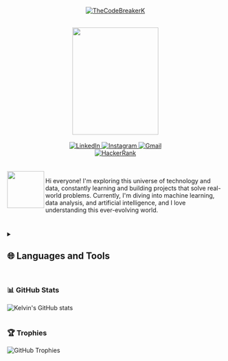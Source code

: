 <!--Title-->
<p id="title" align="center">
  <a href="https://github.com/">
    <img src="https://github.com/user-attachments/assets/3f1d92be-e474-4308-a817-810906a76739" alt="TheCodeBreakerK"/>
  </a>
</p>
<br>
<!-- header -->
<div id="header" align="center">
  <!-- Gif of Dark Souls Bonfire -->
  <img src="https://media.tenor.com/drxH1lO9cfEAAAAi/dark-souls-bonfire.gif" width="200" height="250"/>
  <br><br>
  <!-- Social icons section -->
  <div id="social-media">
    <a href="https://www.linkedin.com/in/kelvin-moreira-5a281a282/">
      <img src="https://img.shields.io/badge/LinkedIn-0077B5?style=for-the-badge&logo=linkedin&logoColor=white" alt="LinkedIn">
    </a>
    <a href="https://instagram.com/your-link">
      <img src="https://img.shields.io/badge/Instagram-E4405F?style=for-the-badge&logo=instagram&logoColor=white" alt="Instagram">
    </a>
    <a href="mailto:kelvin20mso@gmail.com">
      <img src="https://img.shields.io/badge/Gmail-D14836?style=for-the-badge&logo=gmail&logoColor=white" alt="Gmail">
    </a>
    <br>
    <a href="">
      <img src="https://img.shields.io/badge/-Hackerrank-2EC866?style=for-the-badge&logo=HackerRank&logoColor=white" alt="HackerRank">
    </a>
  </div>
</div>
<br><br>
<!-- Gif of Solaire of Astora -->
<img src="https://i.imgur.com/AflEm7k.gif" width="86" height="86" align="left">
<!-- Text -->
<p>
  Hi everyone! I'm exploring this universe of technology and data, constantly learning and building projects that solve real-world problems. Currently, I'm diving into machine learning, data analysis, and artificial intelligence, and I love understanding this ever-evolving world.
</p>

#

<details>
  <summary><h2>🌐 Languages and Tools</h2></summary>

  ### 🖥️ Programming Languages
  <table>
    <tr>
      <td align="center"><img alt="C" width="40px" src="https://cdn.jsdelivr.net/gh/devicons/devicon/icons/c/c-original.svg"/></td>
      <td align="center"><img alt="Python" width="40px" src="https://cdn.jsdelivr.net/gh/devicons/devicon/icons/python/python-original.svg"/></td>
      <td align="center"><img alt="R" width="40px" src="https://cdn.jsdelivr.net/gh/devicons/devicon/icons/r/r-original.svg"/></td>
    </tr>
    <tr>
      <td align="center"><b>C</b></td>
      <td align="center"><b>Python</b></td>
      <td align="center"><b>R</b></td>
    </tr>
  </table>

  ### 📚 Frameworks and Libraries
  <table>
    <tr>
      <td align="center"><img alt="Pandas" width="40px" src="https://cdn.jsdelivr.net/gh/devicons/devicon/icons/pandas/pandas-original.svg"/></td>
      <td align="center"><img alt="Numpy" width="40px" src="https://cdn.jsdelivr.net/gh/devicons/devicon/icons/numpy/numpy-original.svg"/></td>
      <td align="center"><img alt="Plotly" width="40px" src="https://cdn.jsdelivr.net/gh/devicons/devicon/icons/plotly/plotly-original.svg"/></td>
      <td align="center"><img alt="Matplotlib" width="40px" src="https://cdn.jsdelivr.net/gh/devicons/devicon/icons/matplotlib/matplotlib-original.svg"/></td>
    </tr>
    <tr>
      <td align="center"><b>Pandas</b></td>
      <td align="center"><b>Numpy</b></td>
      <td align="center"><b>Plotly</b></td>
      <td align="center"><b>Matplotlib</b></td>
    </tr>
    <tr>
      <td align="center"><img alt="Tensorflow" width="40px" src="https://cdn.jsdelivr.net/gh/devicons/devicon/icons/tensorflow/tensorflow-original.svg"/></td>
      <td align="center"><img alt="Pytorch" width="40px" src="https://cdn.jsdelivr.net/gh/devicons/devicon/icons/pytorch/pytorch-original.svg"/></td>
      <td align="center"><img alt="Scikit-learn" width="40px" src="https://cdn.jsdelivr.net/gh/devicons/devicon/icons/scikitlearn/scikitlearn-original.svg"/></td>
      <td align="center"><img alt="Keras" width="40px" src="https://cdn.jsdelivr.net/gh/devicons/devicon/icons/keras/keras-original.svg"/></td>
    </tr>
    <tr>
      <td align="center"><b>Tensorflow</b></td>
      <td align="center"><b>Pytorch</b></td>
      <td align="center"><b>Scikit-learn</b></td>
      <td align="center"><b>Keras</b></td>
    </tr>
  </table>

  ### 🛠️ Software and Tools
  <table>
    <tr>
      <td align="center"><img alt="Jupyter" width="40px" src="https://cdn.jsdelivr.net/gh/devicons/devicon/icons/jupyter/jupyter-original.svg"/></td>
      <td align="center"><img alt="Anaconda" width="40px" src="https://cdn.jsdelivr.net/gh/devicons/devicon/icons/anaconda/anaconda-original.svg"/></td>
      <td align="center"><img alt="Git" width="40px" src="https://cdn.jsdelivr.net/gh/devicons/devicon/icons/git/git-original.svg"/></td>
      <td align="center"><img alt="Github" width="40px" src="https://cdn.jsdelivr.net/gh/devicons/devicon/icons/github/github-original.svg"/></td>
    </tr>
    <tr>
      <td align="center"><b>Jupyter</b></td>
      <td align="center"><b>Anaconda</b></td>
      <td align="center"><b>Git</b></td>
      <td align="center"><b>GitHub</b></td>
    </tr>
  </table>
</details>

#

### 📊 GitHub Stats

![Kelvin's GitHub stats](https://github-readme-stats.vercel.app/api?username=TheCodeBreakerK&show_icons=true&theme=dark)

#

### 🏆 Trophies

![GitHub Trophies](https://github-profile-trophy.vercel.app/?username=TheCodeBreaker&theme=gruvbox)
